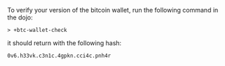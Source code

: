 To verify your version of the bitcoin wallet, run the following command in the
dojo:

`> +btc-wallet-check`

it should return with the following hash:

`0v6.h33vk.c3n1c.4gpkn.cci4c.pnh4r`
